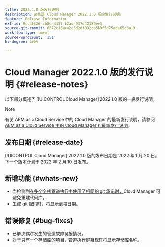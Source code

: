 ```yaml
---
title: 2022.1.0 版发行说明
description: 这些是 Cloud Manager 2022.1.0 版的发行说明。
feature: Release Information
exl-id: 9cc40326-cb8e-415f-b2ad-937d42189ee3
source-git-commit: 6572c16aea2c5d2d1032ca5b0f5d75ade65c3a19
workflow-type: tm+mt
source-wordcount: '151'
ht-degree: 100%

---
```


# Cloud Manager 2022.1.0 版的发行说明 {#release-notes}

以下部分概述了 [!UICONTROL Cloud Manager] 2022.1.0 版的一般发行说明。

>[!NOTE]
>
>有关 AEM as a Cloud Service 中的 Cloud Manager 的最新发行说明，请参阅 [AEM as a Cloud Service 中的 Cloud Manager 的最新发行说明](https://experienceleague.adobe.com/docs/experience-manager-cloud-service/content/implementing/using-cloud-manager/release-notes-cloud-manager/release-notes-cm-current.html)。

## 发布日期 {#release-date}

[!UICONTROL Cloud Manager] 2022.1.0 版的发布日期是 2022 年 1 月 20 日。下一个版本计划于 2022 年 2 月 10 日发布。

## 新增功能 {#whats-new}

* 当检测到[在多个全栈管道执行中使用了相同的 git 承诺时，](/help/getting-started/project-setup.md#build-artifact-reuse)Cloud Manager 可避免重建代码库。
* 生成 git 密码时，将显示到期日期。

## 错误修复 {#bug-fixes}

* 已解决偶尔发生的管道故障误报情况。
* 对于只有一个存储库的项目，管道执行屏幕现在将显示存储库名称。
